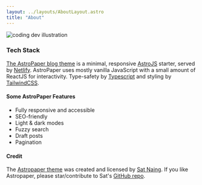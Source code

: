 ```yaml
---
layout: ../layouts/AboutLayout.astro
title: "About"
---
```



<div>
  <img src="/assets/dev.svg" class="sm:w-1/2 mx-auto" alt="coding dev illustration">
</div>

### Tech Stack

[The AstroPaper blog theme](https://github.com/satnaing/astro-paper) is a minimal, responsive [AstroJS](https://astro.build) starter, served by [Netlify](https://en.wikipedia.org/wiki/Netlify). AstroPaper uses mostly vanilla JavaScript with a small amount of ReactJS for interactivity. Type-safety by [Typescript](https://en.wikipedia.org/wiki/TypeScript) and styling by [TailwindCSS](https://tailwindcss.com).

#### Some AstroPaper Features

- Fully responsive and accessible
- SEO-friendly
- Light & dark modes
- Fuzzy search
- Draft posts
- Pagination

#### Credit
The [Astropaper theme](https://github.com/satnaing/astro-paper) was created and licensed by [Sat Naing](https://github.com/satnaing).
If you like Astropaper, please star/contribute to Sat's [GitHub repo](https://github.com/satnaing/astro-paper).  

